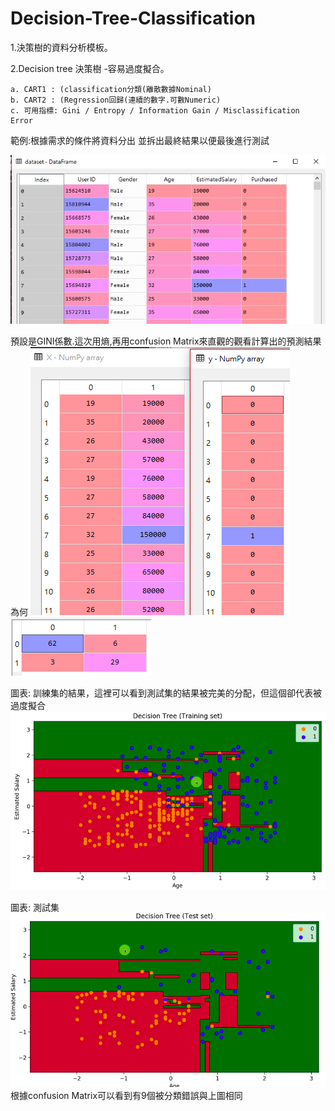 # Decision-Tree-Classification

1.決策樹的資料分析模板。

2.Decision tree 決策樹 -容易過度擬合。

	a. CART1 : (classification分類(離散數據Nominal)
	b. CART2 : (Regression回歸(連續的數字.可數Numeric)
	c. 可用指標: Gini / Entropy / Information Gain / Misclassification Error

範例:根據需求的條件將資料分出 並拆出最終結果以便最後進行測試

![image](https://github.com/egroeglee/pictures/blob/master/DecisionTree/1.jpg)
	
	 
		 
預設是GINI係數.這次用熵,再用confusion Matrix來直觀的觀看計算出的預測結果為何
![image](https://github.com/egroeglee/pictures/blob/master/DecisionTree/2.png)
![image](https://github.com/egroeglee/pictures/blob/master/DecisionTree/3.png)

圖表: 訓練集的結果，這裡可以看到測試集的結果被完美的分配，但這個卻代表被過度擬合
![image](https://github.com/egroeglee/pictures/blob/master/DecisionTree/4.png)

圖表: 測試集
![image](https://github.com/egroeglee/pictures/blob/master/DecisionTree/5.png) 
	根據confusion Matrix可以看到有9個被分類錯誤與上圖相同
